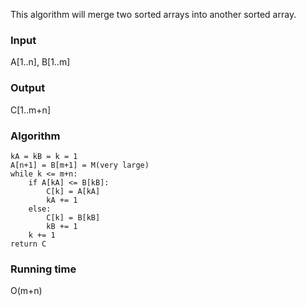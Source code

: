 This algorithm will merge two sorted arrays into another sorted array.

### Input
A[1..n], B[1..m]
### Output
C[1..m+n]

### Algorithm
```
kA = kB = k = 1
A[n+1] = B[m+1] = M(very large)
while k <= m+n:
	if A[kA] <= B[kB]:
		C[k] = A[kA]
		kA += 1
	else:
		C[k] = B[kB]
		kB += 1
	k += 1
return C
```

### Running time
O(m+n)

